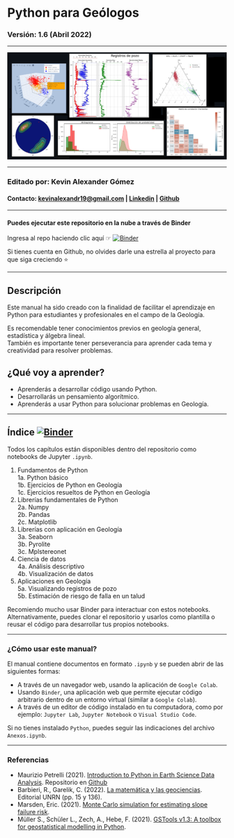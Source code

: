 # Python para Geólogos
### **Versión: 1.6 (Abril 2022)**
***
<img src="notebooks/resources/portada.png" alt="portada" width="1400"/>

***

### **Editado por: Kevin Alexander Gómez**
#### Contacto: kevinalexandr19@gmail.com | [Linkedin](https://www.linkedin.com/in/kevin-alexander-g%C3%B3mez-2b0263111/) | [Github](https://github.com/kevinalexandr19)
***
#### Puedes ejecutar este repositorio en la nube a través de Binder
Ingresa al repo haciendo clic aquí ☞ [![Binder](https://mybinder.org/badge_logo.svg)](https://mybinder.org/v2/gh/kevinalexandr19/manual-python-geologia/main?labpath=notebooks%2F0_inicio.ipynb)

Si tienes cuenta en Github, no olvides darle una estrella al proyecto para que siga creciendo ⭐

***
## Descripción
Este manual ha sido creado con la finalidad de facilitar el aprendizaje en Python para estudiantes y profesionales en el campo de la Geología.

Es recomendable tener conocimientos previos en geología general, estadística y álgebra lineal.\
También es importante tener perseverancia para aprender cada tema y creatividad para resolver problemas.


## ¿Qué voy a aprender?
- Aprenderás a desarrollar código usando Python.
- Desarrollarás un pensamiento algorítmico.
- Aprenderás a usar Python para solucionar problemas en Geología.


***
## **Índice** [![Binder](https://mybinder.org/badge_logo.svg)](https://mybinder.org/v2/gh/kevinalexandr19/manual-python-geologia/main?labpath=notebooks%2F0_inicio.ipynb)
Todos los capítulos están disponibles dentro del repositorio como notebooks de Jupyter `.ipynb`.

1. Fundamentos de Python\
  1a. Python básico\
  1b. Ejercicios de Python en Geología\
  1c. Ejercicios resueltos de Python en Geología
2. Librerías fundamentales de Python\
  2a. Numpy\
  2b. Pandas\
  2c. Matplotlib
3. Librerías con aplicación en Geología\
  3a. Seaborn\
  3b. Pyrolite\
  3c. Mplstereonet
4. Ciencia de datos\
  4a. Análisis descriptivo\
  4b. Visualización de datos
5. Aplicaciones en Geología\
  5a. Visualizando registros de pozo\
  5b. Estimación de riesgo de falla en un talud

Recomiendo mucho usar Binder para interactuar con estos notebooks. Alternativamente, puedes clonar el repositorio y usarlos como plantilla o reusar el código para desarrollar tus propios notebooks.




***
### ¿Cómo usar este manual?
El manual contiene documentos en formato `.ipynb` y se pueden abrir de las siguientes formas:
- A través de un navegador web, usando la aplicación de `Google Colab`.
- Usando `Binder`, una aplicación web que permite ejecutar código arbitrario dentro de un entorno virtual (similar a `Google Colab`).
- A través de un editor de código instalado en tu computadora, como por ejemplo: `Jupyter Lab`, `Jupyter Notebook` o `Visual Studio Code`.

Si no tienes instalado `Python`, puedes seguir las indicaciones del archivo `Anexos.ipynb`.

***
### Referencias
- Maurizio Petrelli (2021). [Introduction to Python in Earth Science Data Analysis](https://link.springer.com/book/10.1007/978-3-030-78055-5). Repositorio en [Github](https://github.com/petrelli-m/python_earth_science_book)
- Barbieri, R., Garelik, C. (2022). [La matemática y las geociencias](https://editorial.unrn.edu.ar/index.php/catalogo/346/view_bl/62/lecturas-de-catedra/106/la-matematica-y-las-geociencias?tab=getmybooksTab&is_show_data=1). Editorial UNRN (pp. 15 y 136).
- Marsden, Eric. (2021). [Monte Carlo simulation for estimating slope failure risk](https://risk-engineering.org/notebook/monte-carlo-slope-stability.html).
- Müller S., Schüler L., Zech, A., Hebe, F. (2021). [GSTools v1.3: A toolbox for geostatistical modelling in Python](https://gmd.copernicus.org/preprints/gmd-2021-301/gmd-2021-301.pdf).








